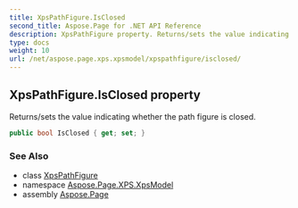 ```yaml
---
title: XpsPathFigure.IsClosed
second_title: Aspose.Page for .NET API Reference
description: XpsPathFigure property. Returns/sets the value indicating whether the path figure is closed
type: docs
weight: 10
url: /net/aspose.page.xps.xpsmodel/xpspathfigure/isclosed/
---
```

## XpsPathFigure.IsClosed property

Returns/sets the value indicating whether the path figure is closed.

```csharp
public bool IsClosed { get; set; }
```

### See Also

* class [XpsPathFigure](../)
* namespace [Aspose.Page.XPS.XpsModel](../../xpspathfigure/)
* assembly [Aspose.Page](../../../)


